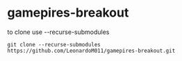 # gamepires-breakout

to clone use --recurse-submodules

```
git clone --recurse-submodules https://github.com/LeonardoM011/gamepires-breakout.git
```
